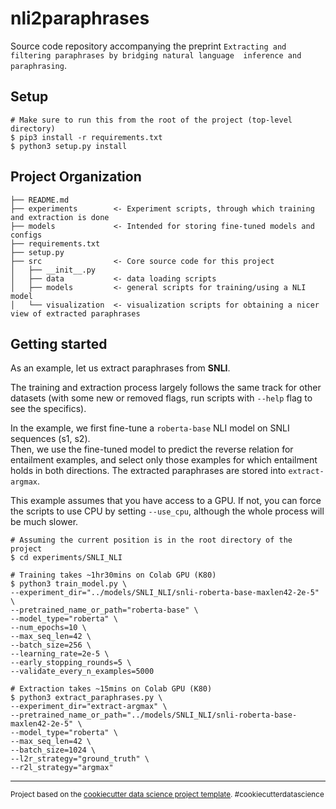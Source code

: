 nli2paraphrases
==============================

Source code repository accompanying the preprint `Extracting and filtering paraphrases by bridging natural language 
inference and paraphrasing`.

Setup
-----
```shell
# Make sure to run this from the root of the project (top-level directory)
$ pip3 install -r requirements.txt
$ python3 setup.py install
```

Project Organization
------------

    ├── README.md          
    ├── experiments        <- Experiment scripts, through which training and extraction is done
    ├── models             <- Intended for storing fine-tuned models and configs
    ├── requirements.txt   
    ├── setup.py           
    ├── src                <- Core source code for this project
    │   ├── __init__.py    
    │   ├── data           <- data loading scripts
    │   ├── models         <- general scripts for training/using a NLI model
    │   └── visualization  <- visualization scripts for obtaining a nicer view of extracted paraphrases


Getting started
----------------
As an example, let us extract paraphrases from **SNLI**.

The training and extraction process largely follows the same track for other datasets (with some new or removed 
flags, run scripts with `--help` flag to see the specifics).

In the example, we first fine-tune a `roberta-base` NLI model on SNLI sequences (s1, s2).  
Then, we use the fine-tuned model to predict the reverse relation for entailment examples, and select only those 
examples for which entailment holds in both directions.
The extracted paraphrases are stored into `extract-argmax`.

This example assumes that you have access to a GPU. If not, you can force the scripts to use CPU by setting `--use_cpu`, 
although the whole process will be much slower.  

```shell
# Assuming the current position is in the root directory of the project
$ cd experiments/SNLI_NLI

# Training takes ~1hr30mins on Colab GPU (K80)
$ python3 train_model.py \
--experiment_dir="../models/SNLI_NLI/snli-roberta-base-maxlen42-2e-5" \
--pretrained_name_or_path="roberta-base" \
--model_type="roberta" \
--num_epochs=10 \
--max_seq_len=42 \
--batch_size=256 \
--learning_rate=2e-5 \
--early_stopping_rounds=5 \
--validate_every_n_examples=5000

# Extraction takes ~15mins on Colab GPU (K80)
$ python3 extract_paraphrases.py \
--experiment_dir="extract-argmax" \
--pretrained_name_or_path="../models/SNLI_NLI/snli-roberta-base-maxlen42-2e-5" \
--model_type="roberta" \
--max_seq_len=42 \
--batch_size=1024 \
--l2r_strategy="ground_truth" \
--r2l_strategy="argmax"
```


--------

<p><small>Project based on the <a target="_blank" href="https://drivendata.github.io/cookiecutter-data-science/">cookiecutter data science project template</a>. #cookiecutterdatascience</small></p>
